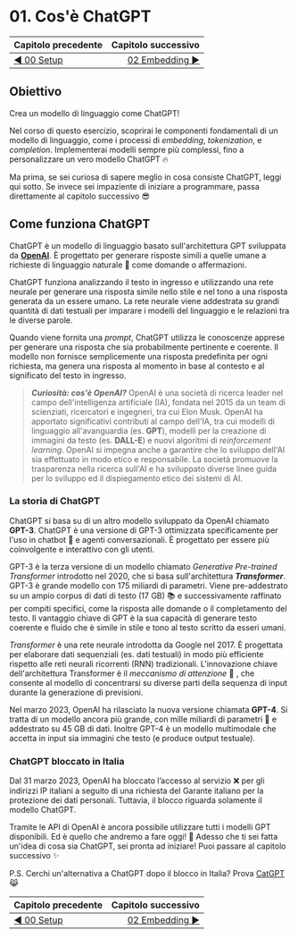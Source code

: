 # 01. Cos'è ChatGPT

| Capitolo precedente                                                                                                                                          | Capitolo successivo                                                                           |
| :--------------------------------------------------------------------------------------------------------------------------------------------------------------- | ---------------------------------------------------------------------------------------------------: |
| [◀︎ 00 Setup](../00-setup)  | [02 Embedding ▶︎](../02-embedding) |

## Obiettivo

Crea un modello di linguaggio come ChatGPT!

Nel corso di questo esercizio, scoprirai le componenti fondamentali di un modello di linguaggio, come i processi di *embedding*, *tokenization*, e *completion*. Implementerai modelli sempre più complessi, fino a personalizzare un vero modello ChatGPT 🔥

Ma prima, se sei curiosa di sapere meglio in cosa consiste ChatGPT, leggi qui sotto. Se invece sei impaziente di iniziare a programmare, passa direttamente al capitolo successivo 😎

## Come funziona ChatGPT

ChatGPT è un modello di linguaggio basato sull'architettura GPT sviluppata da [**OpenAI**](https://openai.com/). È progettato per generare risposte simili a quelle umane a richieste di linguaggio naturale 💬 come domande o affermazioni.

ChatGPT funziona analizzando il testo in ingresso e utilizzando una rete neurale per generare una risposta simile nello stile e nel tono a una risposta generata da un essere umano. La rete neurale viene addestrata su grandi quantità di dati testuali per imparare i modelli del linguaggio e le relazioni tra le diverse parole.

Quando viene fornita una *prompt*, ChatGPT utilizza le conoscenze apprese per generare una risposta che sia probabilmente pertinente e coerente. Il modello non fornisce semplicemente una risposta predefinita per ogni richiesta, ma genera una risposta al momento in base al contesto e al significato del testo in ingresso.

> ***Curiosità: cos'è OpenAI?***
> OpenAI è una società di ricerca leader nel campo dell'intelligenza artificiale (IA), fondata nel 2015 da un team di scienziati, ricercatori e ingegneri, tra cui Elon Musk.
> OpenAI ha apportato significativi contributi al campo dell'IA, tra cui modelli di linguaggio all'avanguardia (es. **GPT**), modelli per la creazione di immagini da testo (es. **DALL-E**) e nuovi algoritmi di *reinforcement learning*.
> OpenAI si impegna anche a garantire che lo sviluppo dell'AI sia effettuato in modo etico e responsabile. La società promuove la trasparenza nella ricerca sull'AI e ha sviluppato diverse linee guida per lo sviluppo ed il dispiegamento etico dei sistemi di AI.

### La storia di ChatGPT

ChatGPT si basa su di un altro modello sviluppato da OpenAI chiamato **GPT-3**. ChatGPT è una versione di GPT-3 ottimizzata specificamente per l'uso in chatbot 🤖 e agenti conversazionali. È progettato per essere più coinvolgente e interattivo con gli utenti. 

GPT-3 è la terza versione di un modello chiamato *Generative Pre-trained Transformer* introdotto nel 2020, che si basa sull'architettura ***Transformer***. GPT-3 è grande modello con 175 miliardi di parametri. Viene pre-addestrato su un ampio corpus di dati di testo (17 GB) 📚 e successivamente raffinato per compiti specifici, come la risposta alle domande o il completamento del testo. Il vantaggio chiave di GPT è la sua capacità di generare testo coerente e fluido che è simile in stile e tono al testo scritto da esseri umani.

*Transformer* è una rete neurale introdotta da Google nel 2017. È progettata per elaborare dati sequenziali (es. dati testuali) in modo più efficiente rispetto alle reti neurali ricorrenti (RNN) tradizionali. L'innovazione chiave dell'architettura Transformer è il *meccanismo di attenzione* 👀 , che consente al modello di concentrarsi su diverse parti della sequenza di input durante la generazione di previsioni.

Nel marzo 2023, OpenAI ha rilasciato la nuova versione chiamata **GPT-4**. Si tratta di un modello ancora più grande, con mille miliardi di parametri 🦾 e addestrato su 45 GB di dati. Inoltre GPT-4 è un modello multimodale che accetta in input sia immagini che testo (e produce output testuale).


### ChatGPT bloccato in Italia

Dal 31 marzo 2023, OpenAI ha bloccato l’accesso al servizio ❌ per gli indirizzi IP italiani a seguito di una richiesta del Garante italiano per la protezione dei dati personali. Tuttavia, il blocco riguarda solamente il modello ChatGPT.

Tramite le API di OpenAI è ancora possibile utilizzare tutti i modelli GPT disponibili. Ed è quello che andremo a fare oggi! 💪 Adesso che ti sei fatta un'idea di cosa sia ChatGPT, sei pronta ad iniziare! Puoi passare al capitolo successivo ✨

P.S. Cerchi un'alternativa a ChatGPT dopo il blocco in Italia? Prova [CatGPT](https://www.cat-gpt.com/) 😹


| Capitolo precedente                                                                                                                                          | Capitolo successivo                                                                           |
| :--------------------------------------------------------------------------------------------------------------------------------------------------------------- | ---------------------------------------------------------------------------------------------------: |
| [◀︎ 00 Setup](../00-setup)  | [02 Embedding ▶︎](../02-embedding) |